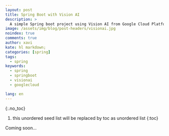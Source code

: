 ```yaml
---
layout: post
title: Spring Boot with Vision AI
description: >
  A simple Spring boot project using Vision AI from Google Cloud Platform
image: /assets/img/blog/post-headers/visionai.jpg
noindex: true
comments: true
author: xavi
kate: hl markdown;
categories: [spring]
tags:
  - spring
keywords:
  - spring
  - springboot
  - visionai
  - googlecloud

lang: en
---
```

{:.no_toc}
1. this unordered seed list will be replaced by toc as unordered list
{:toc}

Coming soon...